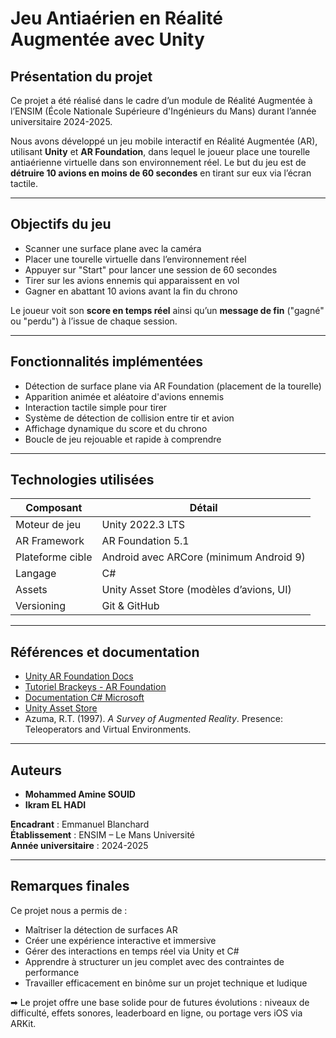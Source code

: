 # Jeu Antiaérien en Réalité Augmentée avec Unity

##  Présentation du projet

Ce projet a été réalisé dans le cadre d’un module de Réalité Augmentée à l’ENSIM (École Nationale Supérieure d'Ingénieurs du Mans) durant l’année universitaire 2024-2025.

Nous avons développé un jeu mobile interactif en Réalité Augmentée (AR), utilisant **Unity** et **AR Foundation**, dans lequel le joueur place une tourelle antiaérienne virtuelle dans son environnement réel. Le but du jeu est de **détruire 10 avions en moins de 60 secondes** en tirant sur eux via l’écran tactile.

---

##  Objectifs du jeu

-  Scanner une surface plane avec la caméra
-  Placer une tourelle virtuelle dans l’environnement réel
-  Appuyer sur "Start" pour lancer une session de 60 secondes
-  Tirer sur les avions ennemis qui apparaissent en vol
-  Gagner en abattant 10 avions avant la fin du chrono

Le joueur voit son **score en temps réel** ainsi qu’un **message de fin** ("gagné" ou "perdu") à l’issue de chaque session.

---

##  Fonctionnalités implémentées

-  Détection de surface plane via AR Foundation (placement de la tourelle)
-  Apparition animée et aléatoire d'avions ennemis
-  Interaction tactile simple pour tirer
-  Système de détection de collision entre tir et avion
-  Affichage dynamique du score et du chrono
-  Boucle de jeu rejouable et rapide à comprendre

---

##  Technologies utilisées

| Composant         | Détail                                     |
|-------------------|--------------------------------------------|
|  Moteur de jeu    | Unity 2022.3 LTS                           |
|  AR Framework     | AR Foundation 5.1                          |
|  Plateforme cible | Android avec ARCore (minimum Android 9)    |
|  Langage          | C#                                         |
|  Assets           | Unity Asset Store (modèles d’avions, UI)   |
|  Versioning       | Git & GitHub                               |

---

##  Références et documentation

- [Unity AR Foundation Docs](https://docs.unity3d.com/Packages/com.unity.xr.arfoundation@latest)
- [Tutoriel Brackeys - AR Foundation](https://www.youtube.com/watch?v=6dVlf7Q0t4c)
- [Documentation C# Microsoft](https://learn.microsoft.com/en-us/dotnet/csharp/)
- [Unity Asset Store](https://assetstore.unity.com/)
- Azuma, R.T. (1997). *A Survey of Augmented Reality*. Presence: Teleoperators and Virtual Environments.

---

##  Auteurs

- **Mohammed Amine SOUID**
- **Ikram EL HADI**

**Encadrant** : Emmanuel Blanchard  
**Établissement** : ENSIM – Le Mans Université  
**Année universitaire** : 2024-2025

---

##  Remarques finales

Ce projet nous a permis de :
- Maîtriser la détection de surfaces AR
- Créer une expérience interactive et immersive
- Gérer des interactions en temps réel via Unity et C#
- Apprendre à structurer un jeu complet avec des contraintes de performance
- Travailler efficacement en binôme sur un projet technique et ludique

➡ Le projet offre une base solide pour de futures évolutions : niveaux de difficulté, effets sonores, leaderboard en ligne, ou portage vers iOS via ARKit.

